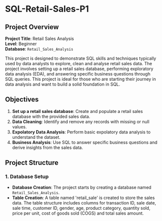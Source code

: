 # SQL-Retail-Sales-P1
## Project Overview

**Project Title**: Retail Sales Analysis<br/>
**Level**: Beginner<br/>
**Database**: `Retail_Sales_Analysis`<br/> 

This project is designed to demonstrate SQL skills and techniques typically used by data analysts to explore, clean and analyse retail sales data. The project involves setting up a retail sales database, performing exploratory data analysis (EDA), and answering specific business questions through SQL queries. This project is ideal for those who are starting their journey in data analysis and want to build a solid foundation in SQL.

## Objectives

1. **Set up a retail sales database**: Create and populate a retail sales database with the provided sales data.
2. **Data Cleaning**: Identify and remove any records with missing or null values.
3. **Expolatory Data Analysis**: Perform basic expolatory data analysis to understand the dataset.
4. **Business Analysis**: Use SQL to answer specific business questions and derive insights from the sales data.

## Project Structure

### 1. Database Setup

- **Database Creation**: The project starts by creating a database named `Retail_Sales_Analysis`.
- **Table Creation**: A table named 'retail_sale' is created to store the sales data. The table structure includes columns for transaction ID, sale date, sale time, customer ID, gender, age, product category, quantity sold, price per unit, cost of goods sold (COGS) and total sales amount.

```sql
